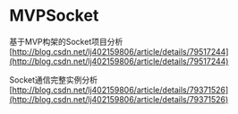 # MVPSocket

基于MVP构架的Socket项目分析[http://blog.csdn.net/lj402159806/article/details/79517244](http://blog.csdn.net/lj402159806/article/details/79517244)

Socket通信完整实例分析[http://blog.csdn.net/lj402159806/article/details/79371526](http://blog.csdn.net/lj402159806/article/details/79371526)